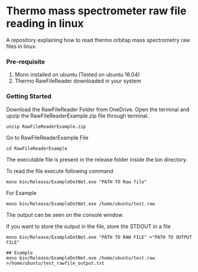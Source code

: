 # Thermo mass spectrometer raw file reading in linux
A repository explaining how to read thermo orbitap mass spectrometry raw files in linux.

### Pre-requisite

1.  Mono installed on ubuntu (Tested on ubuntu 16.04)
2.  Thermo RawFileReader downloaded in your system

### Getting Started

Download the RawFileReader Folder from OneDrive. 
Open the terminal and upzip the RawFileReaderExample.zip file through terminal.

```
unzip RawFileReaderExample.zip
```

Go to RawFileReaderExample File

```
cd RawFileReaderExample
```

The executable file is present in the release folder inside the bin directory.

To read the file execute following command
```
mono bin/Release/ExampleDotNet.exe "PATH TO Raw file"
```

For Example
```
mono bin/Release/ExampleDotNet.exe /home/ubuntu/test.raw 
```

The output can be seen on the console window. 

If you want to store the output in the file, store the STDOUT in a file
```
mono bin/Release/ExampleDotNet.exe "PATH TO RAW FILE" >"PATH TO OUTPUT FILE"

## Example
mono bin/Release/ExampleDotNet.exe /home/ubuntu/test.raw >/home/ubuntu/test_rawfile_output.txt
```
